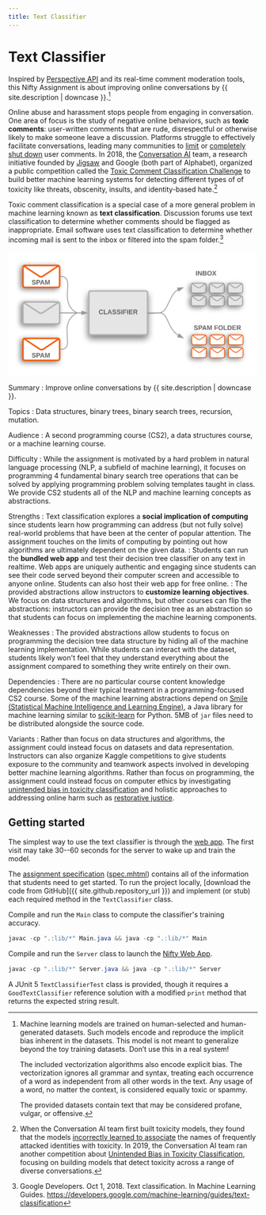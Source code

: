 ```yaml
---
title: Text Classifier
---
```


# Text Classifier

Inspired by [Perspective API](https://www.perspectiveapi.com/) and its real-time comment moderation tools, this Nifty Assignment is about improving online conversations by {{ site.description | downcase }}.[^0]

[^0]: Machine learning models are trained on human-selected and human-generated datasets. Such models encode and reproduce the implicit bias inherent in the datasets. This model is not meant to generalize beyond the toy training datasets. Don’t use this in a real system!

      The included vectorization algorithms also encode explicit bias. The vectorization ignores all grammar and syntax, treating each occurrence of a word as independent from all other words in the text. Any usage of a word, no matter the context, is considered equally toxic or spammy.

      The provided datasets contain text that may be considered profane, vulgar, or offensive.

Online abuse and harassment stops people from engaging in conversation. One area of focus is the study of negative online behaviors, such as **toxic comments**: user-written comments that are rude, disrespectful or otherwise likely to make someone leave a discussion. Platforms struggle to effectively facilitate conversations, leading many communities to [limit](https://meta.stackexchange.com/q/342779) or [completely shut down](https://en.wikipedia.org/wiki/R/The_Donald#Quarantine,_restriction,_ban_and_successor) user comments. In 2018, the [Conversation AI](https://conversationai.github.io/) team, a research initiative founded by [Jigsaw](https://jigsaw.google.com/) and Google (both part of Alphabet), organized a public competition called the [Toxic Comment Classification Challenge](https://www.kaggle.com/c/jigsaw-toxic-comment-classification-challenge) to build better machine learning systems for detecting different types of of toxicity like threats, obscenity, insults, and identity-based hate.[^1]

[^1]: When the Conversation AI team first built toxicity models, they found that the models [incorrectly learned to associate](https://medium.com/the-false-positive/unintended-bias-and-names-of-frequently-targeted-groups-8e0b81f80a23) the names of frequently attacked identities with toxicity. In 2019, the Conversation AI team ran another competition about [Unintended Bias in Toxicity Classification](https://www.kaggle.com/c/jigsaw-unintended-bias-in-toxicity-classification), focusing on building models that detect toxicity across a range of diverse conversations.

Toxic comment classification is a special case of a more general problem in machine learning known as **text classification**. Discussion forums use text classification to determine whether comments should be flagged as inappropriate. Email software uses text classification to determine whether incoming mail is sent to the inbox or filtered into the spam folder.[^2]

![Spam email classifier](spam-classifier.png)

[^2]: Google Developers. Oct 1, 2018. Text classification. In Machine Learning Guides. <https://developers.google.com/machine-learning/guides/text-classification>

Summary
: Improve online conversations by {{ site.description | downcase }}.

Topics
: Data structures, binary trees, binary search trees, recursion, mutation.

Audience
: A second programming course (CS2), a data structures course, or a machine learning course.

Difficulty
: While the assignment is motivated by a hard problem in natural language processing (NLP, a subfield of machine learning), it focuses on programming 4 fundamental binary search tree operations that can be solved by applying programming problem solving templates taught in class. We provide CS2 students all of the NLP and machine learning concepts as abstractions.

Strengths
: Text classification explores a **social implication of computing** since students learn how programming can address (but not fully solve) real-world problems that have been at the center of popular attention. The assignment touches on the limits of computing by pointing out how algorithms are ultimately dependent on the given data.
: Students can run the **bundled web app** and test their decision tree classifier on any text in realtime. Web apps are uniquely authentic and engaging since students can see their code served beyond their computer screen and accessible to anyone online. Students can also host their web app for free online.
: The provided abstractions allow instructors to **customize learning objectives**. We focus on data structures and algorithms, but other courses can flip the abstractions: instructors can provide the decision tree as an abstraction so that students can focus on implementing the machine learning components.

Weaknesses
: The provided abstractions allow students to focus on programming the decision tree data structure by hiding all of the machine learning implementation. While students can interact with the dataset, students likely won't feel that they understand everything about the assignment compared to something they write entirely on their own.

Dependencies
: There are no particular course content knowledge dependencies beyond their typical treatment in a programming-focused CS2 course. Some of the machine learning abstractions depend on [Smile (Statistical Machine Intelligence and Learning Engine)](https://haifengl.github.io/), a Java library for machine learning similar to [scikit-learn](https://scikit-learn.org/) for Python. 5MB of `jar` files need to be distributed alongside the source code.

Variants
: Rather than focus on data structures and algorithms, the assignment could instead focus on datasets and data representation. Instructors can also organize Kaggle competitions to give students exposure to the community and teamwork aspects involved in developing better machine learning algorithms. Rather than focus on programming, the assignment could instead focus on computer ethics by investigating [unintended bias in toxicity classification](https://www.kaggle.com/c/jigsaw-unintended-bias-in-toxicity-classification) and holistic approaches to addressing online harm such as [restorative justice](https://www.brookings.edu/techstream/the-promise-of-restorative-justice-in-addressing-online-harm/).

## Getting started

The simplest way to use the text classifier is through the [web app](https://toxicity-classification.herokuapp.com/). The first visit may take 30--60 seconds for the server to wake up and train the model.

The [assignment specification](https://courses.cs.washington.edu/courses/cse143/20au/text-classifier/) ([spec.mhtml](spec.mhtml)) contains all of the information that students need to get started. To run the project locally, [download the code from GitHub]({{ site.github.repository_url }}) and implement (or stub) each required method in the `TextClassifier` class.

Compile and run the `Main` class to compute the classifier's training accuracy.

```java
javac -cp ".:lib/*" Main.java && java -cp ".:lib/*" Main
```

Compile and run the `Server` class to launch the [Nifty Web App](https://kevinl.info/nifty-web-apps/).

```java
javac -cp ".:lib/*" Server.java && java -cp ".:lib/*" Server
```

A JUnit 5 `TextClassifierTest` class is provided, though it requires a `GoodTextClassifier` reference solution with a modified `print` method that returns the expected string result.
